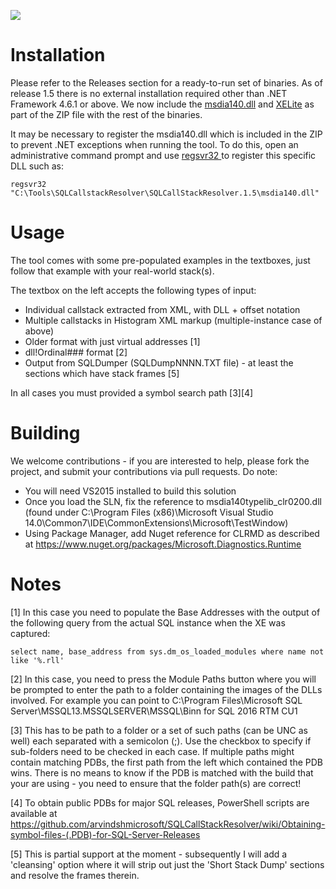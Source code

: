 ![](https://github.com/arvindshmicrosoft/SQLCallStackResolver/workflows/Build%20SQLCallStackResolver/badge.svg)
# Installation
Please refer to the Releases section for a ready-to-run set of binaries. As of release 1.5 there is no external installation required other than .NET Framework 4.6.1 or above. We now include the [msdia140.dll](https://blogs.msdn.microsoft.com/calvin_hsia/2016/07/30/whats-in-a-pdb-file-use-the-debug-interface-access-sdk/) and [XELite](https://www.nuget.org/packages/Microsoft.SqlServer.XEvent.XELite/) as part of the ZIP file with the rest of the binaries.

It may be necessary to register the msdia140.dll which is included in the ZIP to prevent .NET exceptions when running the tool. To do this, open an administrative command prompt and use <a href="https://support.microsoft.com/en-us/help/249873/how-to-use-the-regsvr32-tool-and-troubleshoot-regsvr32-error-messages/"> regsvr32 </a> to register this specific DLL such as:

	regsvr32 "C:\Tools\SQLCallstackResolver\SQLCallStackResolver.1.5\msdia140.dll"
	
# Usage
The tool comes with some pre-populated examples in the textboxes, just follow that example with your real-world stack(s).

The textbox on the left accepts the following types of input:

* Individual callstack extracted from XML, with DLL + offset notation
* Multiple callstacks in Histogram XML markup (multiple-instance case of above)
* Older format with just virtual addresses [1]
* dll!Ordinal### format [2]
* Output from SQLDumper (SQLDumpNNNN.TXT file) - at least the sections which have stack frames [5]

In all cases you must provided a symbol search path [3][4]

# Building
We welcome contributions - if you are interested to help, please fork the project, and submit your contributions via pull requests. Do note:

* You will need VS2015 installed to build this solution
* Once you load the SLN, fix the reference to msdia140typelib_clr0200.dll (found under C:\Program Files (x86)\Microsoft Visual Studio 14.0\Common7\IDE\CommonExtensions\Microsoft\TestWindow)
* Using Package Manager, add Nuget reference for CLRMD as described at https://www.nuget.org/packages/Microsoft.Diagnostics.Runtime

# Notes

[1] In this case you need to populate the Base Addresses with the output of the following query from the actual SQL instance when the XE was captured:

	select name, base_address from sys.dm_os_loaded_modules where name not like '%.rll'

[2] In this case, you need to press the Module Paths button where you will be prompted to enter the path to a folder containing the images of the DLLs involved. For example you can point to C:\Program Files\Microsoft SQL Server\MSSQL13.MSSQLSERVER\MSSQL\Binn for SQL 2016 RTM CU1

[3] This has to be path to a folder or a set of such paths (can be UNC as well) each separated with a semicolon (;). Use the checkbox to specify if sub-folders need to be checked in each case. If multiple paths might contain matching PDBs, the first path from the left which contained the PDB wins. There is no means to know if the PDB is matched with the build that your are using - you need to ensure that the folder path(s) are correct! 

[4] To obtain public PDBs for major SQL releases, PowerShell scripts are available at https://github.com/arvindshmicrosoft/SQLCallStackResolver/wiki/Obtaining-symbol-files-(.PDB)-for-SQL-Server-Releases

[5] This is partial support at the moment - subsequently I will add a 'cleansing' option where it will strip out just the 'Short Stack Dump' sections and resolve the frames therein.
